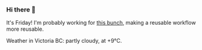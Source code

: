 ### Hi there :wave:

It's Friday! I'm probably working for [this bunch](https://github.com/kohofinancial), making a reusable workflow more reusable.

Weather in Victoria BC: partly cloudy, at +9°C.
